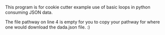 This program is for cookie cutter example use of basic loops in python consuming JSON data.

The file pathway on line 4 is empty for you to copy your pathway for where one would download the dada.json file. :)
